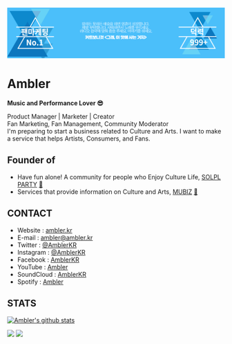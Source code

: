 ![Ambler_Header](https://github.com/amblerkr/amblerkr/blob/master/img/header.png)



# Ambler

**Music and Performance Lover 😎**

Product Manager | Marketer | Creator  
Fan Marketing, Fan Management, Community Moderator  
I'm preparing to start a business related to Culture and Arts. I want to make a service that helps Artists, Consumers, and Fans.

## Founder of

- Have fun alone! A community for people who Enjoy Culture Life, [SOLPL PARTY](http://about.solpl.party/) [🤘](https://go.solpl.party/twitter)  
- Services that provide information on Culture and Arts, [MUBIZ](https://culture.solpl.party/) ​[:musical_note:](https://twitter.com/ArtManagementKR/)

## CONTACT

- Website : [ambler.kr](https://ambler.kr/)
- E-mail : [ambler@ambler.kr](mailto:ambler@ambler.kr)
- Twitter : [@AmblerKR](https://go.ambler.kr/twitter) 
- Instagram : [@AmblerKR](https://go.ambler.kr/instagram)
- Facebook : [AmblerKR](https://go.ambler.kr/facebook)
- YouTube : [Ambler](https://go.ambler.kr/youtube)
- SoundCloud : [AmblerKR](https://go.ambler.kr/soundcloud)
- Spotify : [Ambler](https://go.ambler.kr/spotify)

## STATS

[![Ambler's github stats](https://github-readme-stats.amblerkr.vercel.app/api?username=amblerkr&show_icons=true&title_color=4bbffa&icon_color=4bbffa&text_color=000&bg_color=fff)](https://ambler.kr/)

![](https://komarev.com/ghpvc/?username=amblerkr&color=4bbffa)
![](https://hit.yhype.me/github/profile?user_id=67187038)





